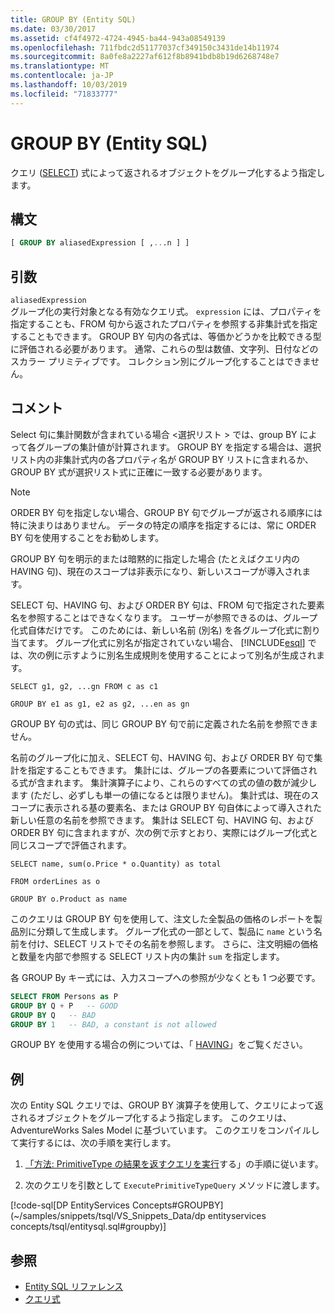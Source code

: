 ```yaml
---
title: GROUP BY (Entity SQL)
ms.date: 03/30/2017
ms.assetid: cf4f4972-4724-4945-ba44-943a08549139
ms.openlocfilehash: 711fbdc2d51177037cf349150c3431de14b11974
ms.sourcegitcommit: 8a0fe8a2227af612f8b8941bdb8b19d6268748e7
ms.translationtype: MT
ms.contentlocale: ja-JP
ms.lasthandoff: 10/03/2019
ms.locfileid: "71833777"
---
```

# <a name="group-by-entity-sql"></a>GROUP BY (Entity SQL)
クエリ ([SELECT](select-entity-sql.md)) 式によって返されるオブジェクトをグループ化するよう指定します。  
  
## <a name="syntax"></a>構文  
  
```sql  
[ GROUP BY aliasedExpression [ ,...n ] ]  
```  
  
## <a name="arguments"></a>引数  
 `aliasedExpression`  
 グループ化の実行対象となる有効なクエリ式。 `expression` には、プロパティを指定することも、FROM 句から返されたプロパティを参照する非集計式を指定することもできます。 GROUP BY 句内の各式は、等価かどうかを比較できる型に評価される必要があります。 通常、これらの型は数値、文字列、日付などのスカラー プリミティブです。 コレクション別にグループ化することはできません。  
  
## <a name="remarks"></a>コメント  
 Select 句に集計関数が含まれている場合 \<選択リスト > では、group BY によって各グループの集計値が計算されます。 GROUP BY を指定する場合は、選択リスト内の非集計式内の各プロパティ名が GROUP BY リストに含まれるか、GROUP BY 式が選択リスト式に正確に一致する必要があります。  
  
> [!NOTE]
> ORDER BY 句を指定しない場合、GROUP BY 句でグループが返される順序には特に決まりはありません。 データの特定の順序を指定するには、常に ORDER BY 句を使用することをお勧めします。  
  
 GROUP BY 句を明示的または暗黙的に指定した場合 (たとえばクエリ内の HAVING 句)、現在のスコープは非表示になり、新しいスコープが導入されます。  
  
 SELECT 句、HAVING 句、および ORDER BY 句は、FROM 句で指定された要素名を参照することはできなくなります。 ユーザーが参照できるのは、グループ化式自体だけです。 このためには、新しい名前 (別名) を各グループ化式に割り当てます。 グループ化式に別名が指定されていない場合、 [!INCLUDE[esql](../../../../../../includes/esql-md.md)] では、次の例に示すように別名生成規則を使用することによって別名が生成されます。  
  
 `SELECT g1, g2, ...gn FROM c as c1`  
  
 `GROUP BY e1 as g1, e2 as g2, ...en as gn`  
  
 GROUP BY 句の式は、同じ GROUP BY 句で前に定義された名前を参照できません。  
  
 名前のグループ化に加え、SELECT 句、HAVING 句、および ORDER BY 句で集計を指定することもできます。 集計には、グループの各要素について評価される式が含まれます。 集計演算子により、これらのすべての式の値の数が減少します (ただし、必ずしも単一の値になるとは限りません)。 集計式は、現在のスコープに表示される基の要素名、または GROUP BY 句自体によって導入された新しい任意の名前を参照できます。 集計は SELECT 句、HAVING 句、および ORDER BY 句に含まれますが、次の例で示すとおり、実際にはグループ化式と同じスコープで評価されます。  
  
 `SELECT name, sum(o.Price * o.Quantity) as total`  
  
 `FROM orderLines as o`  
  
 `GROUP BY o.Product as name`  
  
 このクエリは GROUP BY 句を使用して、注文した全製品の価格のレポートを製品別に分類して生成します。 グループ化式の一部として、製品に `name` という名前を付け、SELECT リストでその名前を参照します。 さらに、注文明細の価格と数量を内部で参照する SELECT リスト内の集計 `sum` を指定します。  
  
 各 GROUP By キー式には、入力スコープへの参照が少なくとも 1 つ必要です。  
  
```sql  
SELECT FROM Persons as P  
GROUP BY Q + P   -- GOOD  
GROUP BY Q   -- BAD  
GROUP BY 1   -- BAD, a constant is not allowed  
```  
  
 GROUP BY を使用する場合の例については、「 [HAVING](having-entity-sql.md)」をご覧ください。  
  
## <a name="example"></a>例  
 次の Entity SQL クエリでは、GROUP BY 演算子を使用して、クエリによって返されるオブジェクトをグループ化するよう指定します。 このクエリは、AdventureWorks Sales Model に基づいています。 このクエリをコンパイルして実行するには、次の手順を実行します。  
  
1. [「方法: PrimitiveType の結果を返すクエリを実行](../how-to-execute-a-query-that-returns-primitivetype-results.md)する」の手順に従います。  
  
2. 次のクエリを引数として `ExecutePrimitiveTypeQuery` メソッドに渡します。  
  
 [!code-sql[DP EntityServices Concepts#GROUPBY](~/samples/snippets/tsql/VS_Snippets_Data/dp entityservices concepts/tsql/entitysql.sql#groupby)]  
  
## <a name="see-also"></a>参照

- [Entity SQL リファレンス](entity-sql-reference.md)
- [クエリ式](query-expressions-entity-sql.md)
